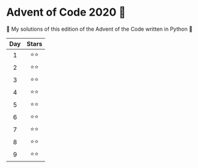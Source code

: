 # Advent of Code 2020 :christmas_tree:

:tada: My solutions of this edition of the Advent of the Code written in Python :tada:


| Day |    Stars     |
|:---:|:------------:|
|  1  | :star::star: |
|  2  | :star::star: |
|  3  | :star::star: |
|  4  | :star::star: |
|  5  | :star::star: |
|  6  | :star::star: |
|  7  | :star::star: |
|  8  | :star::star: |
|  9  | :star::star: |
